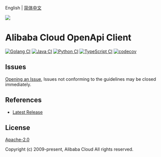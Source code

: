 English | [简体中文](README-CN.md)

![](https://aliyunsdk-pages.alicdn.com/icons/AlibabaCloud.svg)

# Alibaba Cloud OpenApi Client

[![Golang CI](https://github.com/aliyun/darabonba-openapi/actions/workflows/go.yml/badge.svg)](https://github.com/aliyun/darabonba-openapi/actions/workflows/go.yml)
[![Java CI](https://github.com/aliyun/darabonba-openapi/actions/workflows/java.yml/badge.svg)](https://github.com/aliyun/darabonba-openapi/actions/workflows/java.yml)
[![Python CI](https://github.com/aliyun/darabonba-openapi/actions/workflows/python.yml/badge.svg)](https://github.com/aliyun/darabonba-openapi/actions/workflows/python.yml)
[![TypeScript CI](https://github.com/aliyun/darabonba-openapi/actions/workflows/ts.yml/badge.svg)](https://github.com/aliyun/darabonba-openapi/actions/workflows/ts.yml)
[![codecov](https://codecov.io/gh/aliyun/darabonba-openapi/branch/master/graph/badge.svg)](https://codecov.io/gh/aliyun/darabonba-openapi)

## Issues

[Opening an Issue](https://github.com/aliyun/darabonba-openapi/issues/new), Issues not conforming to the guidelines may be closed immediately.

## References

- [Latest Release](https://github.com/aliyun/darabonba-openapi)

## License

[Apache-2.0](http://www.apache.org/licenses/LICENSE-2.0)

Copyright (c) 2009-present, Alibaba Cloud All rights reserved.
